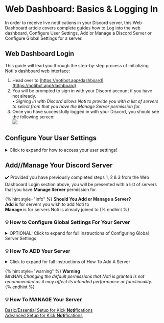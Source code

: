 # Web Dashboard: Basics & Logging In

In order to receive live notifications in your Discord server, this Web Dashboard article covers complete guides how to Log into the web dashboard, Configure User Settings, Add or Manage a Discord Server or Configure Global Settings for a server.

## Web Dashboard Login

This guide will lead you through the step-by-step process of initializing Noti's dashboard web interface:

1. Head over to [https://notibot.app/dashboard](https://notibot.app/dashboard)
2. You will be prompted to sign in with your Discord account if you have not already.\
   • _Signing in with Discord allows Noti to provide you with a list of servers to select from that you have the Manage Server permission for._
3. Once you have successfully logged in with your Discord, you should see the following screen:\
   ![](../../.gitbook/assets/dashboard_user_logged_in.png)

## Configure Your User Settings

<details>

<summary>Click to expand for how to access your user settings!</summary>

✔️ Connect your socials to synchronize roles on your server and manage your profile with the **Configure** button, which gives the following configurable options:\
\
• **Birthday**: Set up your birthday date. Please ensure you are entering the correct date as this cannot be changed later. Format: DD/MM (e.g. 20/12)\
• **Global Language**: Set your global language for Noti.\
• **Kick**: Connect/disconnect your Kick.com account\
• **Twitch**: Connect/disconnect your Twitch.tv account\
• **Twitter**: Connect/disconnect your Twitter.com account

</details>

## Add//Manage Your Discord Server

✔️ Provided you have previously completed steps 1, 2 & 3 from the Web Dashboard Login section above, you will be presented with a list of servers that you have **Manage Server** permission for.

{% hint style="info" %}
**Should You Add or Manage a Server?**\
**Add** is for servers you wish to add Noti to\
**Manage** is for servers Noti is already joined to
{% endhint %}

### 💡 How to Configure Global Settings For Your Server

<details>

<summary>OPTIONAL: Click to expand for full instructions of Configuring Global Server Settings</summary>

1. Select a server you wish to configure via the `Manage` button
2.  Next press the `Configure` button next to the social media account to configure that category

    **\[Streamers]**\
    • Add, Configure or Delete any streamer notifications for your server here.\
    &#xNAN;**\[Global Editor]**\
    • Customize both the global live & offline notifications for your server here. _(premium only)_\
    &#xNAN;**\[Misc]**\
    • Sync Username - Should usernames be synced? _(Default: disabled; premium only)_\
    &#xNAN;**\[Panel]**\
    • Link and Sync Account: Select a channel and send the panel for linking & syncing your Kick.com account there.\
    • Leaderboard: Select a streamer & channel to send the streamer's leaderboard panel to. _(premium only)_\
    ![](../../.gitbook/assets/dashboard_social_configure.png)

</details>

### 💡 How To ADD Your Server

<details>

<summary>Click to expand for full instructions of How To Add A Server</summary>

1. Click the **Add** button directly below the server logo you wish to add Noti to.
2. Follow the on screen prompts to add Noti to the server(s) of your choice.

If you have successfully completed the steps listed above, your dashboard should look similar to the following:\
![](../../.gitbook/assets/dashboard_server_list.png)

Upon returning to the [Noti Dashboard](https://notibot.app/dashboard) you will now see a **Manage** button in place of the previous Add button. To do so, follow the information in the next section below for how to manage your server!

</details>

{% hint style="warning" %}
**Warning**\
&#xNAN;_&#x43;hanging the default permissions that Noti is granted is not recommended as it may affect its intended performance or functionality._
{% endhint %}

### 💡 How To MANAGE Your Server

[Basic/Essential Setup for Kick **Noti**fications](setup/dashboard/dashboard-setup-for-kick.md)\
[Advanced Setup for Kick **Noti**fications](setup/dashboard/dashboard-advanced-setup-for-kick.md)
